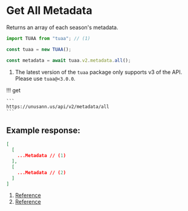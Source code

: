 # Get All Metadata

Returns an array of each season's metadata.

```typescript title="TypeScript"
import TUAA from "tuaa"; // (1)

const tuaa = new TUAA();

const metadata = await tuaa.v2.metadata.all();
```

1. The latest version of the `tuaa` package only supports v3 of the API. Please use `tuaa@<3.0.0`.

!!! get

    ```
    https://unusann.us/api/v2/metadata/all
    ```

## Example response:

```json title="JSON"
[
  [
    ...Metadata // (1)
  ],
  [
    ...Metadata // (2)
  ]
]
```

1. [Reference](../../Reference/Metadata/index.md)
2. [Reference](../../Reference/Metadata/index.md)
